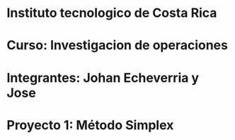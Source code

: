 # Instituto tecnologico de Costa Rica
# Curso: Investigacion de operaciones
# Integrantes: Johan Echeverria y Jose
# Proyecto 1: Método Simplex
